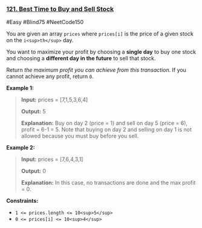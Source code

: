### [121. Best Time to Buy and Sell Stock](https://leetcode.com/problems/best-time-to-buy-and-sell-stock/)

#Easy #Blind75 #NeetCode150

You are given an array `prices` where `prices[i]` is the price of a given stock on the `i<sup>th</sup>` day.

You want to maximize your profit by choosing a **single day** to buy one stock and choosing a **different day in the future** to sell that stock.

Return _the maximum profit you can achieve from this transaction_. If you cannot achieve any profit, return `0`.

**Example 1:**

> **Input:** prices = \[7,1,5,3,6,4\]
>
> **Output:** 5
>
> **Explanation:** Buy on day 2 (price = 1) and sell on day 5 (price = 6),
> profit = 6-1 = 5. Note that buying on day 2 and selling on day 1 is not
> allowed because you must buy before you sell.

**Example 2:**

> **Input:** prices = \[7,6,4,3,1\]
>
> **Output:** 0
>
> **Explanation:** In this case, no transactions are done and the max profit
> = 0.

**Constraints:**

- `1 <= prices.length <= 10<sup>5</sup>`
- `0 <= prices[i] <= 10<sup>4</sup>`
